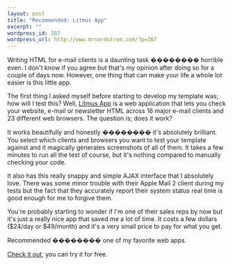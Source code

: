 ```yaml
--- 
layout: post
title: "Recommended: Litmus App"
excerpt: ""
wordpress_id: 287
wordpress_url: http://www.mrnordstrom.com/?p=287
---
```

<p>Writing HTML for e-mail clients is a daunting task �������� horrible even. I don't know if you agree but that's my opinion after doing so for a couple of days now. However, one thing that can make your life a whole lot easier is this little app.</p>

<p>The first thing I asked myself before starting to develop my template was; how will I test this? Well, <a href="http://www.litmusapp.com/">Litmus App</a> is a web application that lets you check your website, e-mail or newsletter HTML across 16 major e-mail clients and 23 different web browsers. The question is; does it work?</p>

<p>It works beautifully and honestly �������� it's absolutely brilliant. You select which clients and browsers you want to test your template against and it magically generates screenshots of all of them. It takes a few minutes to run all the test of course, but it's nothing compared to manually checking your code.</p> 

<p>It also has this really snappy and simple AJAX interface that I absolutely love. There was some minor trouble with their Apple Mail 2 client during my tests but the fact that they accurately report their system status real time is good enough for me to forgive them.</p>

<p>You're probably starting to wonder if I'm one of their sales reps by now but it's just a really nice app that saved me a lot of time. It costs a few dollars ($24/day or $49/month) and it's a very small price to pay for what you get.</p>

<p>Recommended �������� one of my favorite web apps.</p>

<p><a href="http://litmusapp.com/pricing">Check it out</a>, you can try it for free.</p>
